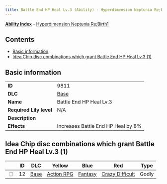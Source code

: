 ```yaml
---
title: Battle End HP Heal Lv.3 (Ability) - Hyperdimension Neptunia Re;Birth1
---
```


[**Ability Index**](/neptunia/rb1/ability/index.html) - [Hyperdimension Neptunia Re;Birth1](/neptunia/rb1)

## Contents

- [Basic information](#basic-information)
- [Idea Chip disc combinations which grant Battle End HP Heal Lv.3 (1)](#idea-chip-disc-combinations-which-grant-battle-end-hp-heal-lv3-1)

## Basic information

|   |   |
| -- | -- |
| **ID** | 9811
**DLC** | [Base](/neptunia/rb1/dlc/1-base.html)
**Name** | Battle End HP Heal Lv.3
**Required Lily level** | N/A
**Description** | 
**Effects** | Increases Battle End HP Heal by 8% |


## Idea Chip disc combinations which grant Battle End HP Heal Lv.3 (1)

|    | ID | DLC | Yellow | Blue | Red | Type |
| -- | -- | --- | ------ | ---- | --- | ---- |
| <input type="checkbox" id="rb1-item-1-12" class="trackbox" /> | 12 | [Base](/neptunia/rb1/dlc/1-base.html) | [Action RPG](/neptunia/rb1/item/1-5008-action-rpg.html) | [Fantasy](/neptunia/rb1/item/1-5098-fantasy.html) | [Crazy Difficult](/neptunia/rb1/item/1-5170-crazy-difficult.html) | Godly |
